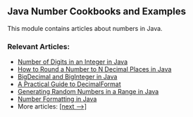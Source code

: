 ## Java Number Cookbooks and Examples

This module contains articles about numbers in Java.

### Relevant Articles: 
- [Number of Digits in an Integer in Java](https://www.baeldung.com/java-number-of-digits-in-int)
- [How to Round a Number to N Decimal Places in Java](https://www.baeldung.com/java-round-decimal-number)
- [BigDecimal and BigInteger in Java](https://www.baeldung.com/java-bigdecimal-biginteger)
- [A Practical Guide to DecimalFormat](https://www.baeldung.com/java-decimalformat)
- [Generating Random Numbers in a Range in Java](https://www.baeldung.com/java-generating-random-numbers-in-range)
- [Number Formatting in Java](https://www.baeldung.com/java-number-formatting)
- More articles: [[next -->]](../core-java-numbers-2)
